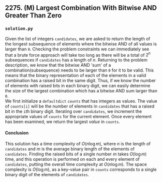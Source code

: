 ## 2275. (M) Largest Combination With Bitwise AND Greater Than Zero

### `solution.py`
Given the list of integers `candidates`, we are asked to return the length of the longest subsequence of elements where the bitwise AND of all values is larger than `0`. Checking the problem constraints we can immediately see that a brute force approach will take too long as there will be a total of $2^n$ subsequences if `candidates` has a length of $n$. Returning to the problem description, we know that the bitwise AND 'sum' of a combination(subsequence) needs to be larger than `0` for it to be valid. This means that the binary representation of each of the elements in a valid combination has a raised bit in the same digit. Thus, if we know the number of elements with raised bits in each binary digit, we can easily determine the size of the largest combination which has a bitwise AND sum larger than `0`.  
We first initialize a `defaultdict` `counts` that has integers as values. The value of `counts[i]` will be the number of elements in `candidates` that has a raised bit in the `i`th binary digit. Iterating over `candidates`, we increment the appropriate values of `counts` for the current element. Once every element has been examined, we return the largest *value* in `counts`.  

#### Conclusion
This solution has a time complexity of $O(n\log m)$, where $n$ is the length of `candidates` and $m$ is the average binary length of the elements of `candidates`. Finding the raised bits of a single number $m$ takes $O(\log m)$ time, and this operation is performed on each and every element of `candidates`, putting the overall time complexity at $O(n\log m)$. The space complexity is $O(\log m)$, as a key-value pair in `counts` corresponds to a single binary digit of the elements of `candidates`.  
  

